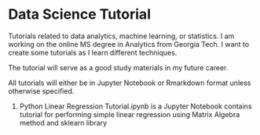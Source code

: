 # Data Science Tutorial

Tutorials related to data analytics, machine learning, or statistics. I am working on the online MS degree in Analytics from Georgia Tech. I want to create some tutorials as I learn different techniques. 

The tutorial will serve as a good study materials in my future career. 

All tutorials will either be in Jupyter Notebook or Rmarkdown format unless otherwise specified.

1. Python Linear Regression Tutorial.ipynb is a Jupyter Notebook contains tutorial for performing simple linear regression using Matrix Algebra method and sklearn library
